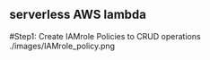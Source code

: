 ## serverless AWS lambda

#Step1: Create IAMrole Policies to CRUD operations
./images/IAMrole_policy.png
